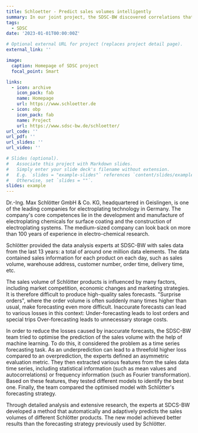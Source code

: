 ```yaml
---
title: Schloetter - Predict sales volumes intelligently
summary: In our joint project, the SDSC-BW discovered correlations that are relevant to our production. We will now investigate these data correlations and develop further steps to optimise our production.
tags:
  - SDSC
date: '2023-01-01T00:00:00Z'

# Optional external URL for project (replaces project detail page).
external_link: ''

image:
  caption: Homepage of SDSC project
  focal_point: Smart

links:
  - icon: archive
    icon_pack: fab
    name: Homepage
    url: https://www.schloetter.de
  - icon: obp
    icon_pack: fab
    name: Project
    url: https://www.sdsc-bw.de/schloetter/
url_code: ''
url_pdf: ''
url_slides: ''
url_video: ''

# Slides (optional).
#   Associate this project with Markdown slides.
#   Simply enter your slide deck's filename without extension.
#   E.g. `slides = "example-slides"` references `content/slides/example-slides.md`.
#   Otherwise, set `slides = ""`.
slides: example
---
```

Dr.-Ing. Max Schlötter GmbH & Co. KG, headquartered in Geislingen, is one of the leading companies for electroplating technology in Germany. The company's core competences lie in the development and manufacture of electroplating chemicals for surface coating and the construction of electroplating systems. The medium-sized company can look back on more than 100 years of experience in electro-chemical research.

Schlötter provided the data analysis experts at SDSC-BW with sales data from the last 13 years: a total of around one million data elements. The data contained sales information for each product on each day, such as sales volume, warehouse address, customer number, order time, delivery time, etc.

The sales volume of Schlötter products is influenced by many factors, including market competition, economic changes and marketing strategies. It is therefore difficult to produce high-quality sales forecasts. "Surprise orders", where the order volume is often suddenly many times higher than usual, make forecasting even more difficult. Inaccurate forecasts can lead to various losses in this context: Under-forecasting leads to lost orders and special trips Over-forecasting leads to unnecessary storage costs.

In order to reduce the losses caused by inaccurate forecasts, the SDSC-BW team tried to optimise the prediction of the sales volume with the help of machine learning. To do this, it considered the problem as a time series forecasting task. As an underprediction can lead to a threefold higher loss compared to an overprediction, the experts defined an asymmetric evaluation metric. They then extracted various features from the sales data time series, including statistical information (such as mean values and autocorrelations) or frequency information (such as Fourier transformation). Based on these features, they tested different models to identify the best one. Finally, the team compared the optimised model with Schlötter's forecasting strategy.

Through detailed analysis and extensive research, the experts at SDCS-BW developed a method that automatically and adaptively predicts the sales volumes of different Schlötter products. The new model achieved better results than the forecasting strategy previously used by Schlötter.